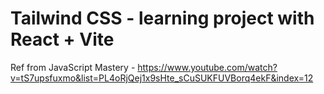 # Tailwind CSS - learning project with React + Vite

Ref from JavaScript Mastery -
https://www.youtube.com/watch?v=tS7upsfuxmo&list=PL4oRjQej1x9sHte_sCuSUKFUVBorq4ekF&index=12
